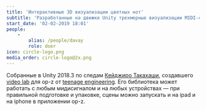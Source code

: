 ```yaml
---
title: 'Интерактивные 3D визуализации цветных нот'
subtitle: 'Разработанные на движке Unity трехмерные визуализации MIDI-сигналов в соответствии с системой Chromatone'
start_date: '02-02-2019 18:01'
people:
    -
        alias: /people/davay
        role: doer
icon: circle-logo.png
media_order: circle-logo@2x.png
---
```


Собранные в Unity 2018.3 по следам [Кейджиро Такахаши](https://github.com/keijiro), создавшего [video lab](https://github.com/teenageengineering/videolab) для op-z от [teenage engineering](https://github.com/teenageengineering). Его библиотека может работать с любым мидисигналом и на любых устройствах — при правильной подготовке и упаковке, сцены можно запускать и на ipad и на iphone в приложении op-z.

